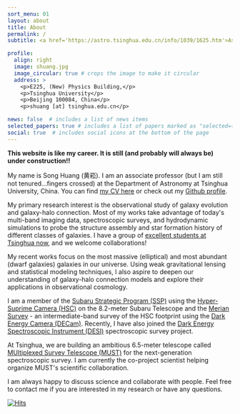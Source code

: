 ```yaml
---
sort_menu: 01
layout: about
title: About
permalink: /
subtitle: <a href='https://astro.tsinghua.edu.cn/info/1039/1625.htm'>Assistant Professor</a>, <a href='http://astro.tsinghua.edu.cn/'>Department of Astronomy, Tsinghua University</a> 

profile:
  align: right
  image: shuang.jpg
  image_circular: true # crops the image to make it circular
  address: >
    <p>E225, (New) Physics Building,</p>
    <p>Tsinghua University</p>
    <p>Beijing 100084, China</p>
    <p>shuang [at] tsinghua.edu.cn</p>

news: false  # includes a list of news items
selected_papers: true # includes a list of papers marked as "selected={true}"
social: true  # includes social icons at the bottom of the page
---
```


**This website is like my career. It is still (and probably will always be) under construction!!**

My name is Song Huang (黄崧). I am an associate professor (but I am still not tenured...fingers crossed) at the Department of Astronomy at Tsinghua University, China.  You can find [my CV here](https://dr-guangtou.github.io/assets/pdf/cv.pdf) or check out my [Github profile](https://github.com/dr-guangtou).

My primary research interest is the observational study of galaxy evolution and galaxy-halo connection. Most of my works take advantage of today's multi-band imaging data, spectroscopic surveys, and hydrodynamic simulations to probe the structure assembly and star formation history of different classes of galaxies. I have a group of [excellent students at Tsinghua now](https://dr-guangtou.github.io/group/), and we welcome collaborations! 

My recent works focus on the most massive (elliptical) and most abundant (dwarf galaxies) galaxies in our universe. Using weak gravitational lensing and statistical modeling techniques, I also aspire to deepen our understanding of galaxy-halo connection models and explore their applications in observational cosmology.

I am a member of the [Subaru Strategic Program (SSP)](https://hsc-release.mtk.nao.ac.jp/doc/) using the [Hyper-Suprime Camera (HSC)](https://www.naoj.org/Projects/HSC/) on the 8.2-meter Subaru Telescope and the [Merian Survey](https://merian.sites.ucsc.edu/) - an intermediate-band survey of the HSC footprint using the [Dark Energy Camera (DECam)](https://noirlab.edu/science/programs/ctio/instruments/Dark-Energy-Camera). Recently, I have also joined the [Dark Energy Spectroscopic Instrument (DESI)](https://www.desi.lbl.gov/) spectroscopic survey project.

At Tsinghua, we are building an ambitious 6.5-meter telescope called [MUltiplexed Survey Telescope (MUST)](https://must.astro.tsinghua.edu.cn/must/) for the next-generation spectroscopic survey. I am currently the co-project scientist helping organize MUST's scientific collaboration.

I am always happy to discuss science and collaborate with people. Feel free to contact me if you are interested in my research or have any questions.

[![Hits](https://hits.seeyoufarm.com/api/count/incr/badge.svg?url=https%3A%2F%2Fdr-guangtou.github.io&count_bg=%2379C83D&title_bg=%23555555&icon=&icon_color=%23A95A5A&title=hits&edge_flat=false)](https://hits.seeyoufarm.com)

